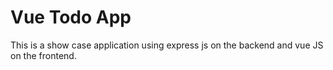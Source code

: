 # Vue Todo App

This is a show case application using express js on the backend and vue JS on the frontend.

